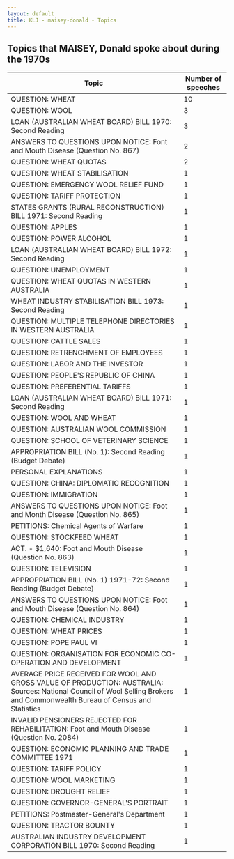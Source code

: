 ```yaml
---
layout: default
title: KLJ - maisey-donald - Topics
---
```

## Topics that MAISEY, Donald spoke about during the 1970s

| Topic | Number of speeches |
|--------------|----------------|
|QUESTION: WHEAT|10|
|QUESTION: WOOL|3|
|LOAN (AUSTRALIAN WHEAT BOARD) BILL 1970: Second Reading|3|
|ANSWERS TO QUESTIONS UPON NOTICE: Font and Mouth Disease (Question No. 867)|2|
|QUESTION: WHEAT QUOTAS|2|
|QUESTION: WHEAT STABILISATION|1|
|QUESTION: EMERGENCY WOOL RELIEF FUND|1|
|QUESTION: TARIFF PROTECTION|1|
|STATES GRANTS (RURAL RECONSTRUCTION) BILL 1971: Second Reading|1|
|QUESTION: APPLES|1|
|QUESTION: POWER ALCOHOL|1|
|LOAN (AUSTRALIAN WHEAT BOARD) BILL 1972: Second Reading|1|
|QUESTION: UNEMPLOYMENT|1|
|QUESTION: WHEAT QUOTAS IN WESTERN AUSTRALIA|1|
|WHEAT INDUSTRY STABILISATION BILL 1973: Second Reading|1|
|QUESTION: MULTIPLE TELEPHONE DIRECTORIES IN WESTERN AUSTRALIA|1|
|QUESTION: CATTLE SALES|1|
|QUESTION: RETRENCHMENT OF EMPLOYEES|1|
|QUESTION: LABOR AND THE INVESTOR|1|
|QUESTION: PEOPLE'S REPUBLIC OF CHINA|1|
|QUESTION: PREFERENTIAL TARIFFS|1|
|LOAN (AUSTRALIAN WHEAT BOARD) BILL 1971: Second Reading|1|
|QUESTION: WOOL AND WHEAT|1|
|QUESTION: AUSTRALIAN WOOL COMMISSION|1|
|QUESTION: SCHOOL OF VETERINARY SCIENCE|1|
|APPROPRIATION BILL (No. 1): Second Reading (Budget Debate)|1|
|PERSONAL EXPLANATIONS|1|
|QUESTION: CHINA: DIPLOMATIC RECOGNITION|1|
|QUESTION: IMMIGRATION|1|
|ANSWERS TO QUESTIONS UPON NOTICE: Foot and Month Disease (Question No. 865)|1|
|PETITIONS: Chemical Agents of Warfare|1|
|QUESTION: STOCKFEED WHEAT|1|
|ACT. - $1,640: Foot and Mouth Disease (Question No. 863)|1|
|QUESTION: TELEVISION|1|
|APPROPRIATION BILL (No. 1) 1971-72: Second Reading (Budget Debate)|1|
|ANSWERS TO QUESTIONS UPON NOTICE: Foot and Mouth Disease (Question No. 864)|1|
|QUESTION: CHEMICAL INDUSTRY|1|
|QUESTION: WHEAT PRICES|1|
|QUESTION: POPE PAUL VI|1|
|QUESTION: ORGANISATION FOR ECONOMIC CO-OPERATION AND DEVELOPMENT|1|
|AVERAGE PRICE RECEIVED FOR WOOL AND GROSS VALUE OF PRODUCTION: AUSTRALIA: Sources: National Council of Wool Selling Brokers and Commonwealth Bureau of Census and Statistics|1|
|INVALID PENSIONERS REJECTED FOR REHABILITATION: Foot and Mouth Disease (Question No. 2084)|1|
|QUESTION: ECONOMIC PLANNING AND TRADE COMMITTEE 1971|1|
|QUESTION: TARIFF POLICY|1|
|QUESTION: WOOL MARKETING|1|
|QUESTION: DROUGHT RELIEF|1|
|QUESTION: GOVERNOR-GENERAL'S PORTRAIT|1|
|PETITIONS: Postmaster-General's Department|1|
|QUESTION: TRACTOR BOUNTY|1|
|AUSTRALIAN INDUSTRY DEVELOPMENT CORPORATION BILL 1970: Second Reading|1|
